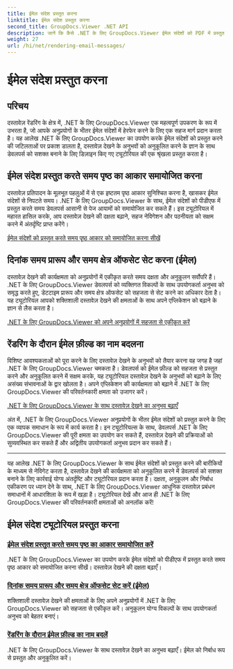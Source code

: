 ```yaml
---
title: ईमेल संदेश प्रस्तुत करना
linktitle: ईमेल संदेश प्रस्तुत करना
second_title: GroupDocs.Viewer .NET API
description: जानें कि कैसे .NET के लिए GroupDocs.Viewer ईमेल संदेशों को PDF में प्रस्तुत करना सरल बनाता है। पृष्ठ का आकार समायोजित करना, दिनांक समय प्रारूप सेट करना और फ़ील्ड का कुशलतापूर्वक नाम बदलना सीखें।
weight: 27
url: /hi/net/rendering-email-messages/
---
```


# ईमेल संदेश प्रस्तुत करना

## परिचय

दस्तावेज़ रेंडरिंग के क्षेत्र में, .NET के लिए GroupDocs.Viewer एक महत्वपूर्ण उपकरण के रूप में उभरता है, जो आपके अनुप्रयोगों के भीतर ईमेल संदेशों में हेरफेर करने के लिए एक सहज मार्ग प्रदान करता है। यह आलेख .NET के लिए GroupDocs.Viewer का उपयोग करके ईमेल संदेशों को प्रस्तुत करने की जटिलताओं पर प्रकाश डालता है, दस्तावेज़ देखने के अनुभवों को अनुकूलित करने के ज्ञान के साथ डेवलपर्स को सशक्त बनाने के लिए डिज़ाइन किए गए ट्यूटोरियल की एक श्रृंखला प्रस्तुत करता है।

## ईमेल संदेश प्रस्तुत करते समय पृष्ठ का आकार समायोजित करना

दस्तावेज़ प्रतिपादन के मूलभूत पहलुओं में से एक इष्टतम पृष्ठ आकार सुनिश्चित करना है, खासकर ईमेल संदेशों से निपटते समय। .NET के लिए GroupDocs.Viewer के साथ, ईमेल संदेशों को पीडीएफ में प्रस्तुत करते समय डेवलपर्स आसानी से पेज आयामों को समायोजित कर सकते हैं। इस ट्यूटोरियल में महारत हासिल करके, आप दस्तावेज़ देखने की दक्षता बढ़ाने, सहज नेविगेशन और पठनीयता को सक्षम करने में अंतर्दृष्टि प्राप्त करेंगे।

[ईमेल संदेशों को प्रस्तुत करते समय पृष्ठ आकार को समायोजित करना सीखें](./adjust-page-size-email/)

## दिनांक समय प्रारूप और समय क्षेत्र ऑफसेट सेट करना (ईमेल)

दस्तावेज़ देखने की कार्यक्षमता को अनुप्रयोगों में एकीकृत करते समय दक्षता और अनुकूलन सर्वोपरि हैं। .NET के लिए GroupDocs.Viewer डेवलपर्स को व्यक्तिगत विकल्पों के साथ उपयोगकर्ता अनुभव को समृद्ध करते हुए, डेटटाइम प्रारूप और समय क्षेत्र ऑफसेट को सहजता से सेट करने का अधिकार देता है। यह ट्यूटोरियल आपको शक्तिशाली दस्तावेज़ देखने की क्षमताओं के साथ अपने एप्लिकेशन को बढ़ाने के ज्ञान से लैस करता है।

[.NET के लिए GroupDocs.Viewer को अपने अनुप्रयोगों में सहजता से एकीकृत करें](./set-date-time-format-offset-email/)

## रेंडरिंग के दौरान ईमेल फ़ील्ड का नाम बदलना

विशिष्ट आवश्यकताओं को पूरा करने के लिए दस्तावेज़ देखने के अनुभवों को तैयार करना वह जगह है जहां .NET के लिए GroupDocs.Viewer चमकता है। डेवलपर्स को ईमेल फ़ील्ड को सहजता से प्रस्तुत करने और अनुकूलित करने में सक्षम करके, यह ट्यूटोरियल दस्तावेज़ देखने के अनुभवों को बढ़ाने के लिए असंख्य संभावनाओं के द्वार खोलता है। अपने एप्लिकेशन की कार्यक्षमता को बढ़ाने में .NET के लिए GroupDocs.Viewer की परिवर्तनकारी क्षमता को उजागर करें।

[.NET के लिए GroupDocs.Viewer के साथ दस्तावेज़ देखने का अनुभव बढ़ाएँ](./rename-email-fields/)

अंत में, .NET के लिए GroupDocs.Viewer अनुप्रयोगों के भीतर ईमेल संदेशों को प्रस्तुत करने के लिए एक व्यापक समाधान के रूप में कार्य करता है। इन ट्यूटोरियल्स के साथ, डेवलपर्स .NET के लिए GroupDocs.Viewer की पूरी क्षमता का उपयोग कर सकते हैं, दस्तावेज़ देखने की प्रक्रियाओं को सुव्यवस्थित कर सकते हैं और अद्वितीय उपयोगकर्ता अनुभव प्रदान कर सकते हैं।

--- 

यह आलेख .NET के लिए GroupDocs.Viewer के साथ ईमेल संदेशों को प्रस्तुत करने की बारीकियों के माध्यम से नेविगेट करता है, दस्तावेज़ देखने की कार्यक्षमता को अनुकूलित करने में डेवलपर्स को सशक्त बनाने के लिए कार्रवाई योग्य अंतर्दृष्टि और ट्यूटोरियल प्रदान करता है। दक्षता, अनुकूलन और निर्बाध एकीकरण पर ध्यान देने के साथ, .NET के लिए GroupDocs.Viewer आधुनिक दस्तावेज़ प्रबंधन समाधानों में आधारशिला के रूप में खड़ा है। ट्यूटोरियल देखें और आज ही .NET के लिए GroupDocs.Viewer की परिवर्तनकारी क्षमताओं को अनलॉक करें!
## ईमेल संदेश ट्यूटोरियल प्रस्तुत करना
### [ईमेल संदेश प्रस्तुत करते समय पृष्ठ का आकार समायोजित करें](./adjust-page-size-email/)
.NET के लिए GroupDocs.Viewer का उपयोग करके ईमेल संदेशों को पीडीएफ में प्रस्तुत करते समय पृष्ठ आकार को समायोजित करना सीखें। दस्तावेज़ देखने की दक्षता बढ़ाएँ।
### [दिनांक समय प्रारूप और समय क्षेत्र ऑफसेट सेट करें (ईमेल)](./set-date-time-format-offset-email/)
शक्तिशाली दस्तावेज़ देखने की क्षमताओं के लिए अपने अनुप्रयोगों में .NET के लिए GroupDocs.Viewer को सहजता से एकीकृत करें। अनुकूलन योग्य विकल्पों के साथ उपयोगकर्ता अनुभव को बेहतर बनाएं।
### [रेंडरिंग के दौरान ईमेल फ़ील्ड का नाम बदलें](./rename-email-fields/)
.NET के लिए GroupDocs.Viewer के साथ दस्तावेज़ देखने का अनुभव बढ़ाएँ। ईमेल को निर्बाध रूप से प्रस्तुत और अनुकूलित करें।